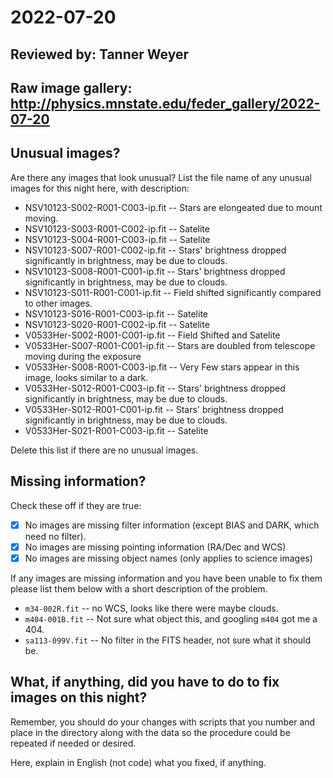 # 2022-07-20

## Reviewed by:   Tanner Weyer

## Raw image gallery: http://physics.mnstate.edu/feder_gallery/2022-07-20

## Unusual images?

Are there any images that look unusual? List the file name of any unusual images for this night here, with description:

+ NSV10123-S002-R001-C003-ip.fit -- Stars are elongeated due to mount moving.
+ NSV10123-S003-R001-C002-ip.fit -- Satelite  
+ NSV10123-S004-R001-C003-ip.fit -- Satelite
+ NSV10123-S007-R001-C002-ip.fit -- Stars' brightness dropped significantly in brightness, may be due to clouds.
+ NSV10123-S008-R001-C001-ip.fit -- Stars' brightness dropped significantly in brightness, may be due to clouds.
+ NSV10123-S011-R001-C001-ip.fit -- Field shifted significantly compared to other images.
+ NSV10123-S016-R001-C003-ip.fit -- Satelite
+ NSV10123-S020-R001-C002-ip.fit -- Satelite
+ V0533Her-S002-R001-C001-ip.fit -- Field Shifted and Satelite
+ V0533Her-S007-R001-C001-ip.fit -- Stars are doubled from telescope moving during the exposure
+ V0533Her-S008-R001-C003-ip.fit -- Very Few stars appear in this image, looks similar to a dark.
+ V0533Her-S012-R001-C003-ip.fit -- Stars' brightness dropped significantly in brightness, may be due to clouds.
+ V0533Her-S012-R001-C001-ip.fit -- Stars' brightness dropped significantly in brightness, may be due to clouds.
+ V0533Her-S021-R001-C003-ip.fit -- Satelite

Delete this list if there are no unusual images.

## Missing information?

Check these off if they are true:

- [X] No images are missing filter information (except BIAS and DARK, which need no filter).
- [X] No images are missing pointing information (RA/Dec and WCS)
- [X] No images are missing object names (only applies to science images)

If any images are missing information and you have been unable to fix them please list
them below with a short description of the problem.

+ `m34-002R.fit` -- no WCS, looks like there were maybe clouds.
+ `m404-001B.fit` -- Not sure what object this, and googling `m404` got me a 404.
+ `sa113-099V.fit` -- No filter in the FITS header, not sure what it should be.

## What, if anything, did you have to do to fix images on this night?

Remember, you should do your changes with scripts that you number and place in the
directory along with the data so the procedure could be repeated if needed or
desired.

Here, explain in English (not code) what you fixed, if anything.
